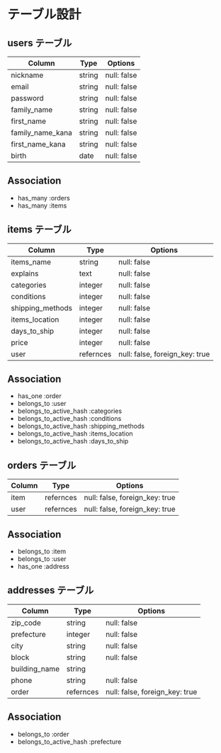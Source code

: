 # テーブル設計

## users テーブル

| Column            | Type   | Options     |
| ----------------- | ------ | ----------- |
| nickname          | string | null: false |
| email             | string | null: false |
| password          | string | null: false |
| family_name       | string | null: false |
| first_name        | string | null: false |
| family_name_kana  | string | null: false |
| first_name_kana   | string | null: false |
| birth             | date   | null: false |

## Association

- has_many :orders
- has_many :items


## items テーブル

| Column            | Type     | Options                         |
| ----------------- | -------- | ------------------------------- |
| items_name        | string   | null: false                     |
| explains          | text     | null: false                     |
| categories        | integer  | null: false                     |
| conditions        | integer  | null: false                     |
| shipping_methods  | integer  | null: false                     |
| items_location    | integer  | null: false                     |
| days_to_ship      | integer  | null: false                     |
| price             | integer  | null: false                     |
| user              | refernces| null: false, foreign_key: true  |

## Association

- has_one :order
- belongs_to :user
- belongs_to_active_hash :categories
- belongs_to_active_hash :conditions
- belongs_to_active_hash :shipping_methods
- belongs_to_active_hash :items_location
- belongs_to_active_hash :days_to_ship


## orders テーブル

| Column            | Type     | Options                         |
| ----------------- | -------- | ------------------------------- |
| item              | refernces| null: false, foreign_key: true  |
| user              | refernces| null: false, foreign_key: true  |

## Association

- belongs_to :item
- belongs_to :user
- has_one :address


## addresses テーブル

| Column            | Type     | Options                         |
| ----------------- | -------- | ------------------------------- |
| zip_code          | string   | null: false                     |
| prefecture        | integer  | null: false                     |
| city              | string   | null: false                     |
| block             | string   | null: false                     |
| building_name     | string   |                       　　　　　　|
| phone             | string   | null: false                     |
| order             | refernces| null: false, foreign_key: true  |

## Association

- belongs_to :order
- belongs_to_active_hash :prefecture
